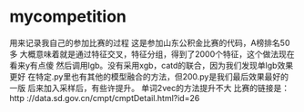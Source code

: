 # mycompetition
用来记录我自己的参加比赛的过程
这是参加山东公积金比赛的代码，A榜排名50多
大概意味着就是通过特征交叉，特征分组，得到了2000个特征，这个做法现在看来y有点傻
然后调用lgb。没有采用xgb，catd的联合，因为我们发现单lgb效果更好
在特定.py里也有其他的模型融合的方法，但200.py是我们最后效果最好的一版
后来加入采样后，有些许提升。
单词2vec的方法提升不大
比赛的链接是：http ://data.sd.gov.cn/cmpt/cmptDetail.html?id=26
